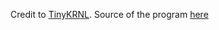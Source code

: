 Credit to [TinyKRNL](http://hex.pp.ua/nt-native-applications-shell-eng.php).
Source of the program [here](https://github.com/amdf/NativeShell)
